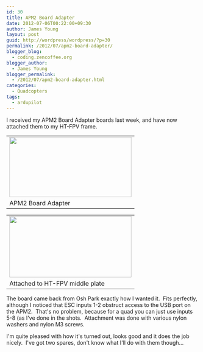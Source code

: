 ```yaml
---
id: 30
title: APM2 Board Adapter
date: 2012-07-06T00:22:00+09:30
author: James Young
layout: post
guid: http://wordpress/wordpress/?p=30
permalink: /2012/07/apm2-board-adapter/
blogger_blog:
  - coding.zencoffee.org
blogger_author:
  - James Young
blogger_permalink:
  - /2012/07/apm2-board-adapter.html
categories:
  - Quadcopters
tags:
  - ardupilot
---
```

I received my APM2 Board Adapter boards last week, and have now attached them to my HT-FPV frame.

<table align="center" cellpadding="0" cellspacing="0">
  <tr>
    <td>
      <a href="https://i2.wp.com/4.bp.blogspot.com/-c12Bde5olHU/T_YldNKE21I/AAAAAAAAADg/hOM9RiPwhpk/s1600/IMG_0861.JPG" imageanchor="1"><img border="0" height="158" sca="true" src="https://i1.wp.com/4.bp.blogspot.com/-c12Bde5olHU/T_YldNKE21I/AAAAAAAAADg/hOM9RiPwhpk/s320/IMG_0861.JPG?resize=320%2C158" width="320"  data-recalc-dims="1" /></a>
    </td>
  </tr>
  
  <tr>
    <td>
      APM2 Board Adapter
    </td>
  </tr>
</table>

<table align="center" cellpadding="0" cellspacing="0">
  <tr>
    <td>
      <a href="https://i1.wp.com/2.bp.blogspot.com/-x5aBmCx098I/T_YlfVSklDI/AAAAAAAAADo/I9dR81y0o3k/s1600/IMG_0862.JPG" imageanchor="1"><img border="0" height="161" sca="true" src="https://i0.wp.com/2.bp.blogspot.com/-x5aBmCx098I/T_YlfVSklDI/AAAAAAAAADo/I9dR81y0o3k/s320/IMG_0862.JPG?resize=320%2C161" width="320"  data-recalc-dims="1" /></a>
    </td>
  </tr>
  
  <tr>
    <td>
      Attached to HT-FPV middle plate
    </td>
  </tr>
</table>

The board came back from Osh Park exactly how I wanted it.  Fits perfectly, although I noticed that ESC inputs 1-2 obstruct access to the USB port on the APM2.  That's no problem, because for a quad you can just use inputs 5-8 (as I've done in the shots.  Attachment was done with various nylon washers and nylon M3 screws.

I'm quite pleased with how it's turned out, looks good and it does the job nicely.  I've got two spares, don't know what I'll do with them though...
